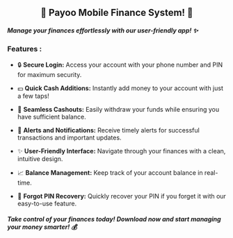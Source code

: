 
<h2 align="center"> 🌟 Payoo Mobile Finance System! 🌟</h2>

<h5> Manage your finances effortlessly with our user-friendly app! ✨ </h5>

### Features :
- 🔒 **Secure Login:** Access your account with your phone number and PIN for maximum security.

- 💵 **Quick Cash Additions:** Instantly add money to your account with just a few taps!

- 💸 **Seamless Cashouts:** Easily withdraw your funds while ensuring you have sufficient balance.

- 📲 **Alerts and Notifications:** Receive timely alerts for successful transactions and important updates.

- ✨ **User-Friendly Interface:** Navigate through your finances with a clean, intuitive design.

- 📈 **Balance Management:** Keep track of your account balance in real-time.

- 🔑 **Forgot PIN Recovery:** Quickly recover your PIN if you forget it with our easy-to-use feature.

<h5> Take control of your finances today! Download now and start managing your money smarter! 💰 </h5>


